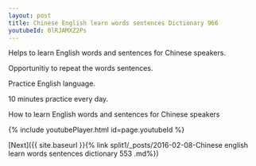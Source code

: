 ```yaml
---
layout: post
title: Chinese English learn words sentences Dictionary 966 
youtubeId: 0lRJAMXZ2Ps
---
```

 
 
Helps to learn English words and sentences for Chinese speakers.

Opportunitiy to repeat the words sentences. 

Practice English language. 
 
10 minutes practice every day. 
 
How to learn English words and sentences for Chinese speakers 
 
{% include youtubePlayer.html id=page.youtubeId %}
 
 
[Next]({{ site.baseurl }}{% link  split1/_posts/2016-02-08-Chinese english learn words sentences dictionary 553 .md%})
 
